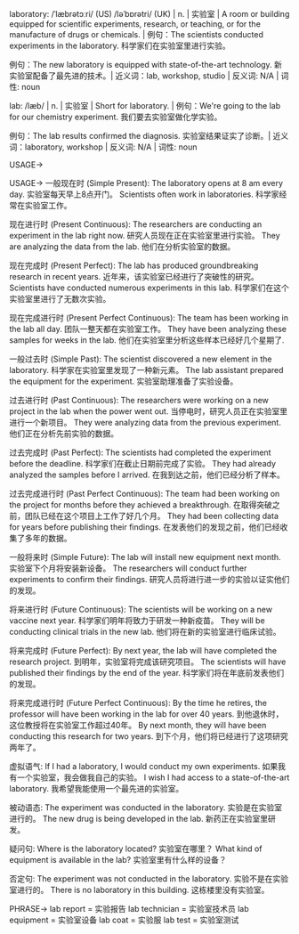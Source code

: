 laboratory: /ˈlæbrətɔːri/ (US) /ləˈbɒrətri/ (UK) | n. | 实验室 | A room or building equipped for scientific experiments, research, or teaching, or for the manufacture of drugs or chemicals. |  例句：The scientists conducted experiments in the laboratory. 科学家们在实验室里进行实验。

例句：The new laboratory is equipped with state-of-the-art technology. 新实验室配备了最先进的技术。| 近义词：lab, workshop, studio | 反义词: N/A | 词性: noun

lab: /læb/ | n. | 实验室 | Short for laboratory. | 例句：We're going to the lab for our chemistry experiment. 我们要去实验室做化学实验。

例句：The lab results confirmed the diagnosis. 实验室结果证实了诊断。| 近义词：laboratory, workshop | 反义词: N/A | 词性: noun


USAGE->

USAGE->
一般现在时 (Simple Present):
The laboratory opens at 8 am every day. 实验室每天早上8点开门。
Scientists often work in laboratories. 科学家经常在实验室工作。

现在进行时 (Present Continuous):
The researchers are conducting an experiment in the lab right now.  研究人员现在正在实验室里进行实验。
They are analyzing the data from the lab. 他们在分析实验室的数据。

现在完成时 (Present Perfect):
The lab has produced groundbreaking research in recent years.  近年来，该实验室已经进行了突破性的研究。
Scientists have conducted numerous experiments in this lab. 科学家们在这个实验室里进行了无数次实验。


现在完成进行时 (Present Perfect Continuous):
The team has been working in the lab all day.  团队一整天都在实验室工作。
They have been analyzing these samples for weeks in the lab. 他们在实验室里分析这些样本已经好几个星期了.

一般过去时 (Simple Past):
The scientist discovered a new element in the laboratory. 科学家在实验室里发现了一种新元素。
The lab assistant prepared the equipment for the experiment. 实验室助理准备了实验设备。


过去进行时 (Past Continuous):
The researchers were working on a new project in the lab when the power went out.  当停电时，研究人员正在实验室里进行一个新项目。
They were analyzing data from the previous experiment. 他们正在分析先前实验的数据。


过去完成时 (Past Perfect):
The scientists had completed the experiment before the deadline. 科学家们在截止日期前完成了实验。
They had already analyzed the samples before I arrived. 在我到达之前，他们已经分析了样本。

过去完成进行时 (Past Perfect Continuous):
The team had been working on the project for months before they achieved a breakthrough.  在取得突破之前，团队已经在这个项目上工作了好几个月。
They had been collecting data for years before publishing their findings. 在发表他们的发现之前，他们已经收集了多年的数据。


一般将来时 (Simple Future):
The lab will install new equipment next month. 实验室下个月将安装新设备。
The researchers will conduct further experiments to confirm their findings. 研究人员将进行进一步的实验以证实他们的发现。

将来进行时 (Future Continuous):
The scientists will be working on a new vaccine next year. 科学家们明年将致力于研发一种新疫苗。
They will be conducting clinical trials in the new lab. 他们将在新的实验室进行临床试验。


将来完成时 (Future Perfect):
By next year, the lab will have completed the research project. 到明年，实验室将完成该研究项目。
The scientists will have published their findings by the end of the year. 科学家们将在年底前发表他们的发现。


将来完成进行时 (Future Perfect Continuous):
By the time he retires, the professor will have been working in the lab for over 40 years.  到他退休时，这位教授将在实验室工作超过40年。
By next month, they will have been conducting this research for two years. 到下个月，他们将已经进行了这项研究两年了。


虚拟语气:
If I had a laboratory, I would conduct my own experiments. 如果我有一个实验室，我会做我自己的实验。
I wish I had access to a state-of-the-art laboratory. 我希望我能使用一个最先进的实验室。

被动语态:
The experiment was conducted in the laboratory. 实验是在实验室进行的。
The new drug is being developed in the lab. 新药正在实验室里研发。


疑问句:
Where is the laboratory located? 实验室在哪里？
What kind of equipment is available in the lab? 实验室里有什么样的设备？


否定句:
The experiment was not conducted in the laboratory. 实验不是在实验室进行的。
There is no laboratory in this building. 这栋楼里没有实验室。



PHRASE->
lab report = 实验报告
lab technician = 实验室技术员
lab equipment = 实验室设备
lab coat = 实验服
lab test = 实验室测试
